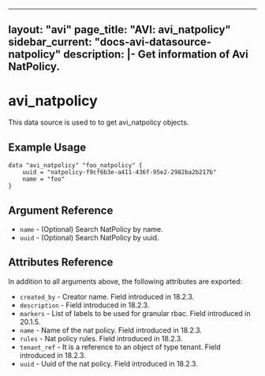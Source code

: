 <!--
    Copyright 2021 VMware, Inc.
    SPDX-License-Identifier: Mozilla Public License 2.0
-->
---
layout: "avi"
page_title: "AVI: avi_natpolicy"
sidebar_current: "docs-avi-datasource-natpolicy"
description: |-
  Get information of Avi NatPolicy.
---

# avi_natpolicy

This data source is used to to get avi_natpolicy objects.

## Example Usage

```hcl
data "avi_natpolicy" "foo_natpolicy" {
    uuid = "natpolicy-f9cf6b3e-a411-436f-95e2-2982ba2b217b"
    name = "foo"
}
```

## Argument Reference

* `name` - (Optional) Search NatPolicy by name.
* `uuid` - (Optional) Search NatPolicy by uuid.

## Attributes Reference

In addition to all arguments above, the following attributes are exported:

* `created_by` - Creator name. Field introduced in 18.2.3.
* `description` - Field introduced in 18.2.3.
* `markers` - List of labels to be used for granular rbac. Field introduced in 20.1.5.
* `name` - Name of the nat policy. Field introduced in 18.2.3.
* `rules` - Nat policy rules. Field introduced in 18.2.3.
* `tenant_ref` - It is a reference to an object of type tenant. Field introduced in 18.2.3.
* `uuid` - Uuid of the nat policy. Field introduced in 18.2.3.

